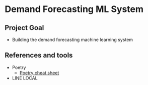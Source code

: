 # Demand Forecasting ML System

## Project Goal
* Building the demand forecasting machine learning system



## References and tools

* Poetry
    * [Poetry cheat sheet](https://www.yippeecode.com/topics/python-poetry-cheat-sheet/)
* LINE LOCAL

